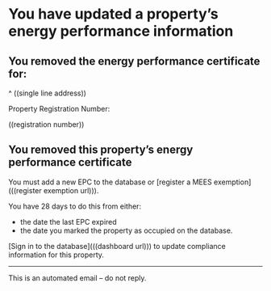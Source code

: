 # You have updated a property’s energy performance information
## You removed the energy performance certificate for:
^ ((single line address))

Property Registration Number:

((registration number))

## You removed this property’s energy performance certificate

You must add a new EPC to the database or [register a MEES exemption](((register exemption url))).

You have 28 days to do this from either:
* the date the last EPC expired
* the date you marked the property as occupied on the database.

[Sign in to the database](((dashboard url))) to update compliance information for this property.

---
This is an automated email – do not reply.